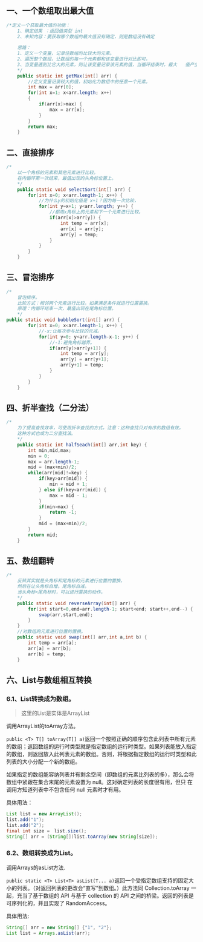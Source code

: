 ## 一、一个数组取出最大值

```java
/*定义一个获取最大值的功能：
    1、确定结果 ：返回值类型 int
    2、未知内容：要获取哪个数组的最大值没有确定，则是数组没有确定
    
    思路：
    1、定义一个变量，记录住数组的比较大的元素。
    2、遍历整个数组，让数组的每一个元素都和该变量进行对比即可。
    3、当变量遇到比它大的元素，则让该变量记录该元素的值，当循环结束时，最大   值产生了
    */
    public static int getMax(int[] arr) {
        //定义变量记录较大的值，初始化为数组中的任意一个元素。
        int max = arr[0];
        for(int x=1; x<arr.length; x++)
        {
            if(arr[x]>max) {
                max = arr[x];
            }
        }
        return max;
    }
```

## 二、直接排序

```java
/*
    以一个角标的元素和其他元素进行比较。
    在内循环第一次结束，最值出现的头角标位置上。
    */
    public static void selectSort(int[] arr) {
        for(int x=0; x<arr.length-1; x++) {
            //为什么y的初始化值是 x+1？因为每一次比较，
            for(int y=x+1; y<arr.length; y++) {
                //都用x角标上的元素和下一个元素进行比较。
                if(arr[x]>arr[y]) {
                    int temp = arr[x];
                    arr[x] = arr[y];
                    arr[y] = temp;
                }
            }
        }
    }
```

## 三、冒泡排序

```java
/*
    冒泡排序。
    比较方式：相邻两个元素进行比较。如果满足条件就进行位置置换。
    原理：内循环结束一次，最值出现在尾角标位置。
    */
public static void bubbleSort(int[] arr) {
        for(int x=0; x<arr.length-1; x++) {
            //-x:让每次参与比较的元减。
            for(int y=0; y<arr.length-x-1; y++) {
                //-1:避免角标越界。
                if(arr[y]>arr[y+1]) {
                    int temp = arr[y];
                    arr[y] = arr[y+1];
                    arr[y+1] = temp;
                }
            }
        }
    }
```

## 四、折半查找（二分法）

```java
/*
    为了提高查找效率，可使用折半查找的方式，注意：这种查找只对有序的数组有效。
    这种方式也成为二分查找法。
    */
    public static int halfSeach(int[] arr,int key) {
        int min,mid,max;
        min = 0;
        max = arr.length-1;
        mid = (max+min)/2;
        while(arr[mid]!=key) {
            if(key>arr[mid]) {
                min = mid + 1;
            } else if(key<arr[mid]) {
                max = mid - 1;
            }
            if(min>max) {
                return -1;
            }
            mid = (max+min)/2;
        }
        return mid;
    }
```

## 五、数组翻转

```java
/*
    反转其实就是头角标和尾角标的元素进行位置的置换，
    然后在让头角标自增。尾角标自减。
    当头角标<尾角标时，可以进行置换的动作。
    */
    public static void reverseArray(int[] arr) {
        for(int start=0,end=arr.length-1; start<end; start++,end--) {
            swap(arr,start,end);
        }
    }
    //对数组的元素进行位置的置换。
    public static void swap(int[] arr,int a,int b) {
        int temp = arr[a];
        arr[a] = arr[b];
        arr[b] = temp;
    }
```

## 六、List与数组相互转换

### 6.1、List转换成为数组。

> 这里的List是实体是ArrayList

调用ArrayList的toArray方法。

`public <T> T[] toArray(T[] a)`返回一个按照正确的顺序包含此列表中所有元素的数组；返回数组的运行时类型就是指定数组的运行时类型。如果列表能放入指定的数组，则返回放入此列表元素的数组。否则，将根据指定数组的运行时类型和此列表的大小分配一个新的数组。

如果指定的数组能容纳列表并有剩余空间（即数组的元素比列表的多），那么会将数组中紧跟在集合末尾的元素设置为 null。这对确定列表的长度很有用，但只 在调用方知道列表中不包含任何 null 元素时才有用。

具体用法：

```java
List list = new ArrayList();
list.add("1");
list.add("2");
final int size =　list.size();
String[] arr = (String[])list.toArray(new String[size]);
```

### 6.2、数组转换成为List。

调用Arrays的asList方法.　　

`public static <T> List<T> asList(T... a)`返回一个受指定数组支持的固定大小的列表。（对返回列表的更改会“直写”到数组。）此方法同 Collection.toArray 一起，充当了基于数组的 API 与基于 collection 的 API 之间的桥梁。返回的列表是可序列化的，并且实现了 RandomAccess。　　

具体用法:

```java
String[] arr = new String[] {"1", "2"};
List list = Arrays.asList(arr);
```